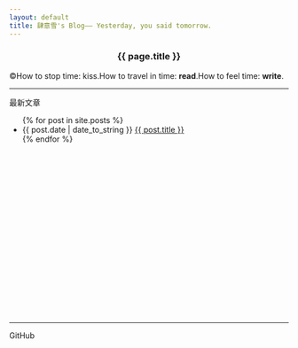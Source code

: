 ```yaml
---
layout: default
title: 肆意雪's Blog—— Yesterday, you said tomorrow.
---
```

<center><h3>{{ page.title }}</h3></center>  


&copy;How to stop time: kiss.How to travel in time: **read**.How to feel time: **write**.  

      
* * * 

<p>最新文章</p>
<div style="height:360px;width:1000px;clear:both;">
<ul>
{% for post in site.posts %}
<li>{{ post.date | date_to_string }} <a href="{{ site.baseurl }}{{ post.url }}">{{ post.title }}</a></li>
{% endfor %}
</ul> 
</div>   

* * *  

GitHub


